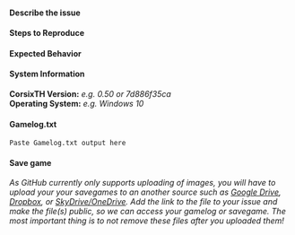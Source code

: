 #### Describe the issue

#### Steps to Reproduce

#### Expected Behavior

#### System Information
**CorsixTH Version:** *e.g. 0.50 or 7d886f35ca*<br>
**Operating System:** *e.g. Windows 10*

#### Gamelog.txt
```
Paste Gamelog.txt output here
```

#### Save game
*As GitHub currently only supports uploading of images, you will have to
upload your your savegames to an another source such as
[Google Drive](https://drive.google.com), [Dropbox](https://dropbox.com),
or [SkyDrive/OneDrive](https://onedrive.live.com). Add the link to the file
to your issue and make the file(s) public, so we can access your gamelog or
savegame. The most important thing is to not remove these files after you
uploaded them!*
